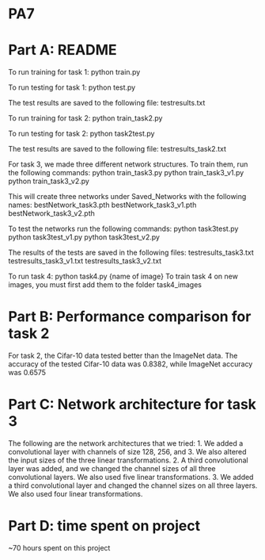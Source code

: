 # PA7
# Part A: README
To run training for task 1:
    python train.py

To run testing for task 1:
    python test.py

The test results are saved to the following file:
    testresults.txt

To run training for task 2:
    python train_task2.py

To run testing for task 2:
    python task2test.py

The test results are saved to the following file:
    testresults_task2.txt

For task 3, we made three different network structures.  To train them, run the following commands:
    python train_task3.py
    python train_task3_v1.py 
    python train_task3_v2.py

This will create three networks under Saved_Networks with the following names:
    bestNetwork_task3.pth
    bestNetwork_task3_v1.pth
    bestNetwork_task3_v2.pth

To test the networks run the following commands:
    python task3test.py
    python task3test_v1.py
    python task3test_v2.py

The results of the tests are saved in the following files:
    testresults_task3.txt
    testresults_task3_v1.txt
    testresults_task3_v2.txt

To run task 4:
    python task4.py {name of image}
    To train task 4 on new images, you must first add them to the folder task4_images

# Part B: Performance comparison for task 2
For task 2, the Cifar-10 data tested better than the ImageNet data.  The accuracy of the tested Cifar-10 data was 0.8382, while ImageNet accuracy was 0.6575

# Part C: Network architecture for task 3
The following are the network architectures that we tried:
    1. We added a convolutional layer with channels of size 128, 256, and 3.  We also altered the input sizes of the three linear transformations.
    2. A third convolutional layer was added, and we changed the channel sizes of all three convolutional layers. We also used five linear transformations.
    3. We added a third convolutional layer and changed the channel sizes on all three layers.  We also used four linear transformations.


# Part D: time spent on project
~70 hours spent on this project

